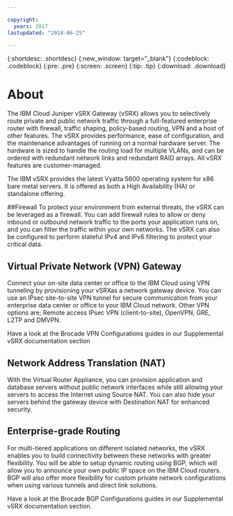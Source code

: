 ```yaml
---

copyright:
  years: 2017
lastupdated: "2018-06-25"

---
```


{:shortdesc: .shortdesc}
{:new_window: target="_blank"}
{:codeblock: .codeblock}
{:pre: .pre}
{:screen: .screen}
{:tip: .tip}
{:download: .download}

# About
The IBM Cloud Juniper vSRX Gateway (vSRX) allows you to selectively route private and public network traffic through a full-featured enterprise router with firewall, traffic shaping, policy-based routing, VPN and a host of other features. The vSRX provides performance, ease of configuration, and the maintenance advantages of running on a normal hardware server. The hardware is sized to handle the routing load for multiple VLANs, and can be ordered with redundant network links and redundant RAID arrays. All vSRX features are customer-managed. 

The IBM vSRX provides the latest Vyatta 5600 operating system for x86 bare metal servers. It is offered as both a High Availability (HA) or standalone offering.

##Firewall
To protect your environment from external threats, the vSRX can be leveraged as a firewall. You can add firewall rules to allow or deny inbound or outbound network traffic to the ports your application runs on, and you can filter the traffic within your own networks. The vSRX can also be configured to perform stateful IPv4 and IPv6 filtering to protect your critical data.

## Virtual Private Network (VPN) Gateway
Connect your on-site data center or office to the IBM Cloud using VPN tunneling by provisioning your vSRXas a network gateway device. You can use an IPsec site-to-site VPN tunnel for secure communication from your enterprise data center or office to your IBM Cloud network. Other VPN options are; Remote access IPsec VPN (client-to-site), OpenVPN, GRE, L2TP and DMVPN.

Have a look at the Brocade VPN Configurations guides in our Supplemental vSRX documentation section

## Network Address Translation (NAT)
With the Virtual Router Appliance, you can provision application and database servers without public network interfaces while still allowing your servers to access the Internet using Source NAT. You can also hide your servers behind the gateway device with Destination NAT for enhanced security.

## Enterprise-grade Routing
For multi-tiered applications on different isolated networks, the vSRX enables you to build connectivity between these networks with greater flexibility. You will be able to setup dynamic routing using BGP, which will allow you to announce your own public IP space on the IBM Cloud routers. BGP will also offer more flexibility for custom private network configurations when using various tunnels and direct link solutions.

Have a look at the Brocade BGP Configurations guides in our Supplemental vSRX documentation section.
